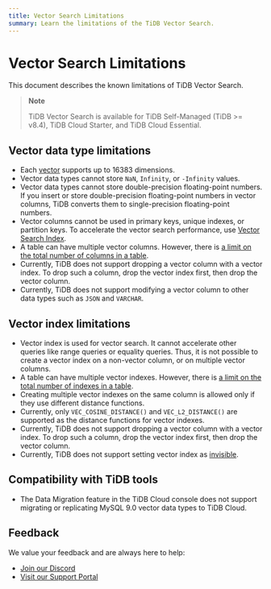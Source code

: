 ```yaml
---
title: Vector Search Limitations
summary: Learn the limitations of the TiDB Vector Search.
---
```


# Vector Search Limitations

This document describes the known limitations of TiDB Vector Search.

> **Note**
>
> TiDB Vector Search is available for TiDB Self-Managed (TiDB >= v8.4), TiDB Cloud Starter, and TiDB Cloud Essential.

## Vector data type limitations

- Each [vector](/tidb-cloud/vector-search-data-types.md) supports up to 16383 dimensions.
- Vector data types cannot store `NaN`, `Infinity`, or `-Infinity` values.
- Vector data types cannot store double-precision floating-point numbers. If you insert or store double-precision floating-point numbers in vector columns, TiDB converts them to single-precision floating-point numbers.
- Vector columns cannot be used in primary keys, unique indexes, or partition keys. To accelerate the vector search performance, use [Vector Search Index](/tidb-cloud/vector-search-index.md).
- A table can have multiple vector columns. However, there is [a limit on the total number of columns in a table](/tidb-limitations.md#limitations-on-a-single-table).
- Currently, TiDB does not support dropping a vector column with a vector index. To drop such a column, drop the vector index first, then drop the vector column.
- Currently, TiDB does not support modifying a vector column to other data types such as `JSON` and `VARCHAR`.

## Vector index limitations

- Vector index is used for vector search. It cannot accelerate other queries like range queries or equality queries. Thus, it is not possible to create a vector index on a non-vector column, or on multiple vector columns.
- A table can have multiple vector indexes. However, there is [a limit on the total number of indexes in a table](/tidb-limitations.md#limitations-on-a-single-table).
- Creating multiple vector indexes on the same column is allowed only if they use different distance functions.
- Currently, only `VEC_COSINE_DISTANCE()` and `VEC_L2_DISTANCE()` are supported as the distance functions for vector indexes.
- Currently, TiDB does not support dropping a vector column with a vector index. To drop such a column, drop the vector index first, then drop the vector column.
- Currently, TiDB does not support setting vector index as [invisible](/sql-statements/sql-statement-alter-index.md).

## Compatibility with TiDB tools

- The Data Migration feature in the TiDB Cloud console does not support migrating or replicating MySQL 9.0 vector data types to TiDB Cloud.

## Feedback

We value your feedback and are always here to help:

- [Join our Discord](https://discord.gg/zcqexutz2R)
- [Visit our Support Portal](https://tidb.support.pingcap.com/)

